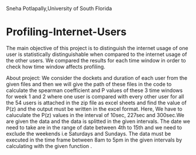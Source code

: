 Sneha Potlapally,University of South Florida


# Profiling-Internet-Users

The main objective of this project is to distinguish the internet usage of one user is statistically distinguishable when compared to the
internet usage of the other users.  We compared the results for each time window in order to check how time window affects profiling. 


About project:
We consider the dockets and duration of each user from the given files and then we will give the path of these files in the code to
calculate the spearman coefficient and P values of these 3 time windows for week 1 and 2 where one user is compared with every other user
for all the 54 users is attached in the zip file as excel sheets and find the value of P(z) and the output must be written in the excel
format. Here, We have to caluculate the P(z) values in the interval of 10sec, 227sec and 300sec.We are given the data and the data is 
splitted in the given intervals. The date we need to take are in the range of date between 4th to 15th and we need to exclude the weekends
i.e Saturdays and Sundays. The data must be executed in the time frame between 8am to 5pm in the given intervals by calculating with the 
given function .
